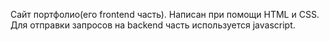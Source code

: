 Сайт портфолио(его frontend часть). Написан при помощи HTML и CSS. Для отправки запросов на backend часть используется javascript.
